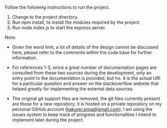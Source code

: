 Follow the following instructions to run the project.

1. Change to the project directory.
2. Run npm install, to install the modules required by the project.
3. Run node index.js to start the express server.

Note: 
- Given the word limit, a lot of details of the design cannot be discussed here, please refer to the comments within the code base for further information.

- For references 1-3, since a great number of documentation pages are consulted from these two sources during the development, only an entry point to the documentation is provided, but no. 4 is the actual URI for a particular question and answer on the stackoverflow website that helped greatly for implementing the external data sources.

- The original git support files are removed, the git files currently present are those for a new repository, it is hosted on a private repository on my personal GitHub account (hakurei.anna@gmail.com), I am using the issues system to keep track of progress and functionalities I intend to implement later during the project.